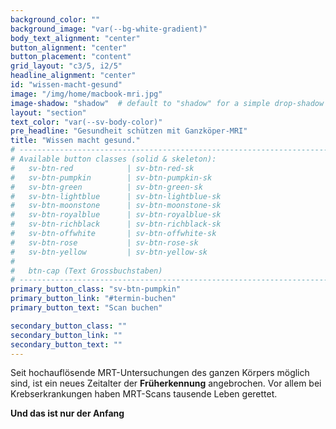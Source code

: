 ```yaml
---
background_color: ""
background_image: "var(--bg-white-gradient)"
body_text_alignment: "center"
button_alignment: "center"
button_placement: "content"
grid_layout: "c3/5, i2/5"
headline_alignment: "center"
id: "wissen-macht-gesund"
image: "/img/home/macbook-mri.jpg"
image-shadow: "shadow"  # default to "shadow" for a simple drop-shadow effect
layout: "section"
text_color: "var(--sv-body-color)"
pre_headline: "Gesundheit schützen mit Ganzköper-MRI" 
title: "Wissen macht gesund."
# ------------------------------------------------------------------------------
# Available button classes (solid & skeleton):
#   sv-btn-red            | sv-btn-red-sk
#   sv-btn-pumpkin        | sv-btn-pumpkin-sk
#   sv-btn-green          | sv-btn-green-sk
#   sv-btn-lightblue      | sv-btn-lightblue-sk
#   sv-btn-moonstone      | sv-btn-moonstone-sk
#   sv-btn-royalblue      | sv-btn-royalblue-sk
#   sv-btn-richblack      | sv-btn-richblack-sk
#   sv-btn-offwhite       | sv-btn-offwhite-sk
#   sv-btn-rose           | sv-btn-rose-sk
#   sv-btn-yellow         | sv-btn-yellow-sk
#
#   btn-cap (Text Grossbuchstaben)
# ------------------------------------------------------------------------------
primary_button_class: "sv-btn-pumpkin"
primary_button_link: "#termin-buchen"
primary_button_text: "Scan buchen"

secondary_button_class: ""
secondary_button_link: ""
secondary_button_text: ""
---
```


Seit hochauflösende MRT-Untersuchungen des ganzen Körpers möglich sind, ist ein neues Zeitalter der **Früherkennung** angebrochen. Vor allem bei Krebserkrankungen haben MRT-Scans tausende Leben gerettet.

**Und das ist nur der Anfang** 
